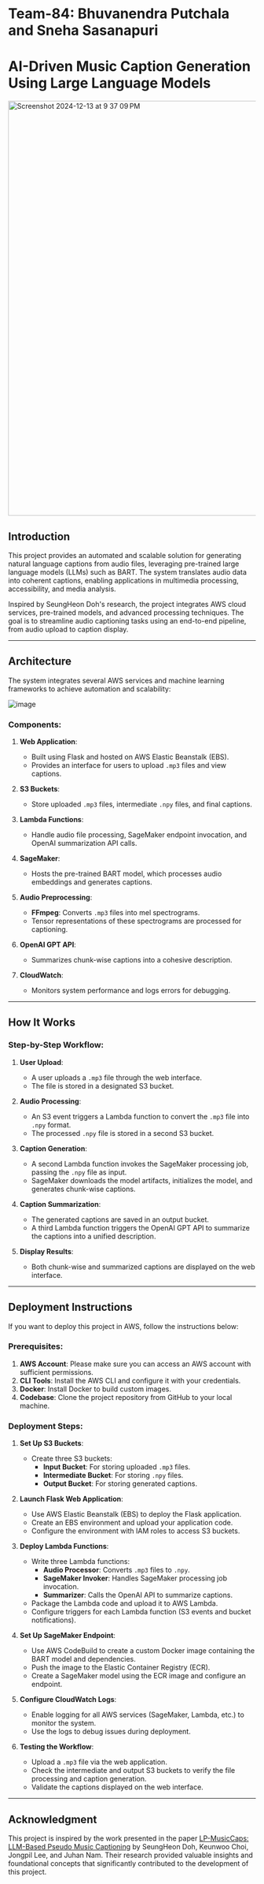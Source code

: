 # Team-84: Bhuvanendra Putchala and Sneha Sasanapuri

# AI-Driven Music Caption Generation Using Large Language Models
<img width="842" alt="Screenshot 2024-12-13 at 9 37 09 PM" src="https://github.com/user-attachments/assets/81c2710e-cd67-4527-a094-92b9a689fe5a" />


## Introduction
This project provides an automated and scalable solution for generating natural language captions from audio files, leveraging pre-trained large language models (LLMs) such as BART. The system translates audio data into coherent captions, enabling applications in multimedia processing, accessibility, and media analysis.

Inspired by SeungHeon Doh's research, the project integrates AWS cloud services, pre-trained models, and advanced processing techniques. The goal is to streamline audio captioning tasks using an end-to-end pipeline, from audio upload to caption display.

---

## Architecture
The system integrates several AWS services and machine learning frameworks to achieve automation and scalability:

![image](https://github.com/user-attachments/assets/6b5b1252-67e9-4dad-bed0-db320c1a3840)

### Components:
1. **Web Application**:
   - Built using Flask and hosted on AWS Elastic Beanstalk (EBS).
   - Provides an interface for users to upload `.mp3` files and view captions.

2. **S3 Buckets**:
   - Store uploaded `.mp3` files, intermediate `.npy` files, and final captions.
     
3. **Lambda Functions**:
   - Handle audio file processing, SageMaker endpoint invocation, and OpenAI summarization API calls.

4. **SageMaker**:
   - Hosts the pre-trained BART model, which processes audio embeddings and generates captions.

5. **Audio Preprocessing**:
   - **FFmpeg**: Converts `.mp3` files into mel spectrograms.
   - Tensor representations of these spectrograms are processed for captioning.

6. **OpenAI GPT API**:
   - Summarizes chunk-wise captions into a cohesive description.

7. **CloudWatch**:
   - Monitors system performance and logs errors for debugging.

---

## How It Works

### Step-by-Step Workflow:
1. **User Upload**:
   - A user uploads a `.mp3` file through the web interface.
   - The file is stored in a designated S3 bucket.

2. **Audio Processing**:
   - An S3 event triggers a Lambda function to convert the `.mp3` file into `.npy` format.
   - The processed `.npy` file is stored in a second S3 bucket.

3. **Caption Generation**:
   - A second Lambda function invokes the SageMaker processing job, passing the `.npy` file as input.
   - SageMaker downloads the model artifacts, initializes the model, and generates chunk-wise captions.

4. **Caption Summarization**:
   - The generated captions are saved in an output bucket.
   - A third Lambda function triggers the OpenAI GPT API to summarize the captions into a unified description.

5. **Display Results**:
   - Both chunk-wise and summarized captions are displayed on the web interface.

---

## Deployment Instructions

If you want to deploy this project in AWS, follow the instructions below:

### Prerequisites:
1. **AWS Account**: Please make sure you can access an AWS account with sufficient permissions.
2. **CLI Tools**: Install the AWS CLI and configure it with your credentials.
3. **Docker**: Install Docker to build custom images.
4. **Codebase**: Clone the project repository from GitHub to your local machine.

### Deployment Steps:

1. **Set Up S3 Buckets**:
   - Create three S3 buckets:
     - **Input Bucket**: For storing uploaded `.mp3` files.
     - **Intermediate Bucket**: For storing `.npy` files.
     - **Output Bucket**: For storing generated captions.

2. **Launch Flask Web Application**:
   - Use AWS Elastic Beanstalk (EBS) to deploy the Flask application.
   - Create an EBS environment and upload your application code.
   - Configure the environment with IAM roles to access S3 buckets.

3. **Deploy Lambda Functions**:
   - Write three Lambda functions:
     - **Audio Processor**: Converts `.mp3` files to `.npy`.
     - **SageMaker Invoker**: Handles SageMaker processing job invocation.
     - **Summarizer**: Calls the OpenAI API to summarize captions.
   - Package the Lambda code and upload it to AWS Lambda.
   - Configure triggers for each Lambda function (S3 events and bucket notifications).

4. **Set Up SageMaker Endpoint**:
   - Use AWS CodeBuild to create a custom Docker image containing the BART model and dependencies.
   - Push the image to the Elastic Container Registry (ECR).
   - Create a SageMaker model using the ECR image and configure an endpoint.

5. **Configure CloudWatch Logs**:
   - Enable logging for all AWS services (SageMaker, Lambda, etc.) to monitor the system.
   - Use the logs to debug issues during deployment.

6. **Testing the Workflow**:
   - Upload a `.mp3` file via the web application.
   - Check the intermediate and output S3 buckets to verify the file processing and caption generation.
   - Validate the captions displayed on the web interface.

---

## Acknowledgment

This project is inspired by the work presented in the paper [LP-MusicCaps: LLM-Based Pseudo Music Captioning](https://arxiv.org/abs/2307.16372) by SeungHeon Doh, Keunwoo Choi, Jongpil Lee, and Juhan Nam. Their research provided valuable insights and foundational concepts that significantly contributed to the development of this project.
